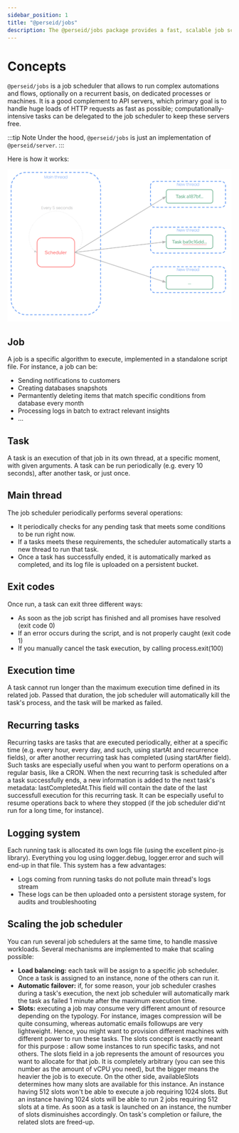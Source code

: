 ```yaml
---
sidebar_position: 1
title: "@perseid/jobs"
description: The @perseid/jobs package provides a fast, scalable job scheduler, that allows to schedule complex one-off or periodical tasks.
---
```


# Concepts

`@perseid/jobs` is a job scheduler that allows to run complex automations and flows, optionally on a recurrent basis, on dedicated processes or machines. It is a good complement to API servers, which primary goal is to handle huge loads of HTTP requests as fast as possible; computationally-intensive tasks can be delegated to the job scheduler to keep these servers free.

:::tip Note
Under the hood, `@perseid/jobs` is just an implementation of `@perseid/server`.
:::

Here is how it works:

![Job scheduler architecture](./jobs_schema.png)

## Job

A job is a specific algorithm to execute, implemented in a standalone script file. For instance, a job can be:
- Sending notifications to customers
- Creating databases snapshots
- Permantently deleting items that match specific conditions from database every month
- Processing logs in batch to extract relevant insights
- ...

## Task

A task is an execution of that job in its own thread, at a specific moment, with given arguments. A task can be run periodically (e.g. every 10 seconds), after another task, or just once.

## Main thread

The job scheduler periodically performs several operations:
- It periodically checks for any pending task that meets some conditions to be run right now.
- If a tasks meets these requirements, the scheduler automatically starts a new thread to run that task.
- Once a task has successfully ended, it is automatically marked as completed, and its log file is uploaded on a persistent bucket.

## Exit codes

Once run, a task can exit three different ways:
- As soon as the job script has finished and all promises have resolved (exit code 0)
- If an error occurs during the script, and is not properly caught (exit code 1)
- If you manually cancel the task execution, by calling process.exit(100)

## Execution time

A task cannot run longer than the maximum execution time defined in its related job. Passed that duration, the job scheduler will automatically kill the task's process, and the task will be marked as failed.

## Recurring tasks

Recurring tasks are tasks that are executed periodically, either at a specific time (e.g. every hour, every day, and such, using startAt and recurrence fields), or after another recurring task has completed (using startAfter field). Such tasks are especially useful when you want to perform operations on a regular basis, like a CRON. When the next recurring task is scheduled after a task successfully ends, a new information is added to the next task's metadata: lastCompletedAt.This field will contain the date of the last successfull execution for this recurring task. It can be especially useful to resume operations back to where they stopped (if the job scheduler did'nt run for a long time, for instance).

## Logging system

Each running task is allocated its own logs file (using the excellent pino-js library). Everything you log using logger.debug, logger.error and such will end-up in that file. This system has a few advantages:
- Logs coming from running tasks do not pollute main thread's logs stream
- These logs can be then uploaded onto a persistent storage system, for audits and troubleshooting

## Scaling the job scheduler

You can run several job schedulers at the same time, to handle massive workloads. Several mechanisms are implemented to make that scaling possible:
- **Load balancing:** each task will be assign to a specific job scheduler. Once a task is assigned to an instance, none of the others can run it.
- **Automatic failover:** if, for some reason, your job scheduler crashes during a task's execution, the next job scheduler will automatically mark the task as failed 1 minute after the maximum execution time.
- **Slots:** executing a job may consume very different amount of resource depending on the typology. For instance, images compression will be quite consuming, whereas automatic emails followups are very lightweight. Hence, you might want to provision different machines with different power to run these tasks. The slots concept is exactly meant for this purpose : allow some instances to run specific tasks, and not others. The slots field in a job represents the amount of resources you want to allocate for that job. It is completely arbitrary (you can see this number as the amount of vCPU you need), but the bigger means the heavier the job is to execute. On the other side, availableSlots determines how many slots are available for this instance. An instance having 512 slots won't be able to execute a job requiring 1024 slots. But an instance having 1024 slots will be able to run 2 jobs requiring 512 slots at a time. As soon as a task is launched on an instance, the number of slots disminuishes accordingly. On task's completion or failure, the related slots are freed-up.

